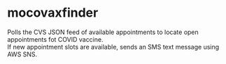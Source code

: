 # mocovaxfinder
Polls the CVS JSON feed of available appointments to 
locate open appointments fot COVID vaccine.\
If new appointment slots are available, sends an SMS text message
using AWS SNS.


